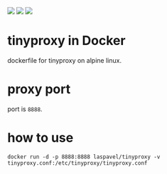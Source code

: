 ![](https://img.shields.io/github/v/release/laspavel/tinyproxy-docker) ![](https://img.shields.io/docker/pulls/laspavel/tinyproxy) ![](https://img.shields.io/github/license/laspavel/tinyproxy-docker)

# tinyproxy in Docker
dockerfile for tinyproxy on alpine linux.

# proxy port
port is ```8888```.

# how to use
```docker run -d -p 8888:8888 laspavel/tinyproxy -v tinyproxy.conf:/etc/tinyproxy/tinyproxy.conf```

